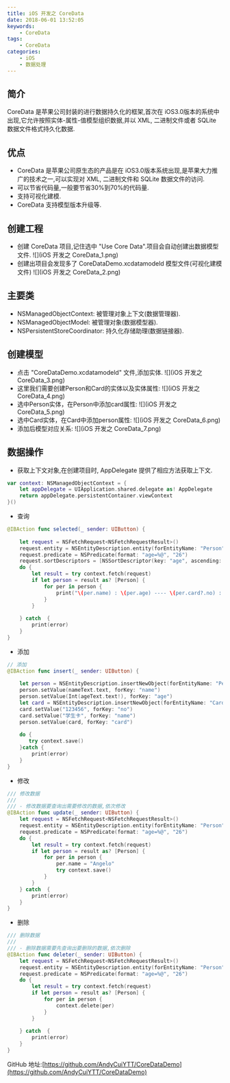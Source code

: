 ```yaml
---
title: iOS 开发之 CoreData
date: 2018-06-01 13:52:05
keywords:
    - CoreData
tags:
    - CoreData
categories:
    - iOS
    - 数据处理
---
```

## 简介
CoreData 是苹果公司封装的进行数据持久化的框架,首次在 iOS3.0版本的系统中出现,它允许按照实体-属性-值模型组织数据,并以 XML, 二进制文件或者 SQLite 数据文件格式持久化数据.
<!--more-->
## 优点
* CoreData 是苹果公司原生态的产品是在 iOS3.0版本系统出现,是苹果大力推广的技术之一,可以实现对 XML, 二进制文件和 SQLite 数据文件的访问.
* 可以节省代码量,一般要节省30%到70%的代码量.
* 支持可视化建模.
* CoreData 支持模型版本升级等.

## 创建工程
* 创建 CoreData 项目,记住选中 "Use Core Data".项目会自动创建出数据模型文件.
![](iOS 开发之 CoreData_1.png)  
* 创建出项目会发现多了 CoreDataDemo.xcdatamodeld 模型文件(可视化建模文件)
![](iOS 开发之 CoreData_2.png)

## 主要类
* NSManagedObjectContext: 被管理对象上下文(数据管理器).
* NSManagedObjectModel: 被管理对象(数据模型器).
* NSPersistentStoreCoordinator: 持久化存储助理(数据链接器).

## 创建模型
* 点击 "CoreDataDemo.xcdatamodeld" 文件,添加实体.
![](iOS 开发之 CoreData_3.png)  
* 这里我们需要创建Person和Card的实体以及实体属性:
![](iOS 开发之 CoreData_4.png)  
* 选中Person实体，在Person中添加card属性:
![](iOS 开发之 CoreData_5.png)  
* 选中Card实体，在Card中添加person属性:
![](iOS 开发之 CoreData_6.png)   
* 添加后模型对应关系:
![](iOS 开发之 CoreData_7.png) 

## 数据操作
* 获取上下文对象,在创建项目时, AppDelegate 提供了相应方法获取上下文.
```swift
var context: NSManagedObjectContext = {
    let appDelegate = UIApplication.shared.delegate as! AppDelegate
    return appDelegate.persistentContainer.viewContext
}()
```
* 查询
```swift
@IBAction func selected(_ sender: UIButton) {
    
    let request = NSFetchRequest<NSFetchRequestResult>()
    request.entity = NSEntityDescription.entity(forEntityName: "Person", in: context)
    request.predicate = NSPredicate(format: "age=%@", "26")
    request.sortDescriptors = [NSSortDescriptor(key: "age", ascending: true)]
    do {
        let result = try context.fetch(request)
        if let person = result as? [Person] {
            for per in person {
                print("\(per.name) : \(per.age) ---- \(per.card?.no) : \(per.card?.name)")
            }
        }
        
    } catch  {
        print(error)
    }
}
```
* 添加
```swift
// 添加
@IBAction func insert(_ sender: UIButton) {
    
    let person = NSEntityDescription.insertNewObject(forEntityName: "Person", into: context)
    person.setValue(nameText.text, forKey: "name")
    person.setValue(Int(ageText.text!), forKey: "age")
    let card = NSEntityDescription.insertNewObject(forEntityName: "Card", into: context)
    card.setValue("123456", forKey: "no")
    card.setValue("学生卡", forKey: "name")
    person.setValue(card, forKey: "card")
    
    do {
       try context.save()
    }catch {
        print(error)
    }
}

```
* 修改
```swift
/// 修改数据
///
/// - 修改数据要查询出需要修改的数据,依次修改
@IBAction func update(_ sender: UIButton) {
    let request = NSFetchRequest<NSFetchRequestResult>()
    request.entity = NSEntityDescription.entity(forEntityName: "Person", in: context)
    request.predicate = NSPredicate(format: "age=%@", "26")
    do {
        let result = try context.fetch(request)
        if let person = result as? [Person] {
            for per in person {
                per.name = "Angelo"
                try context.save()
            }
        }
    } catch  {
        print(error)
    }
}
```
* 删除
```swift
/// 删除数据
///
/// - 删除数据需要先查询出要删除的数据,依次删除
@IBAction func deleter(_ sender: UIButton) {
    let request = NSFetchRequest<NSFetchRequestResult>()
    request.entity = NSEntityDescription.entity(forEntityName: "Person", in: context)
    request.predicate = NSPredicate(format: "age=%@", "26")
    do {
        let result = try context.fetch(request)
        if let person = result as? [Person] {
            for per in person {
                context.delete(per)
            }
        }
        
    } catch  {
        print(error)
    }
}
```

GitHub 地址:[https://github.com/AndyCuiYTT/CoreDataDemo](https://github.com/AndyCuiYTT/CoreDataDemo)
